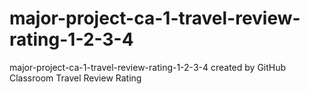 # major-project-ca-1-travel-review-rating-1-2-3-4
major-project-ca-1-travel-review-rating-1-2-3-4 created by GitHub Classroom
Travel Review Rating
